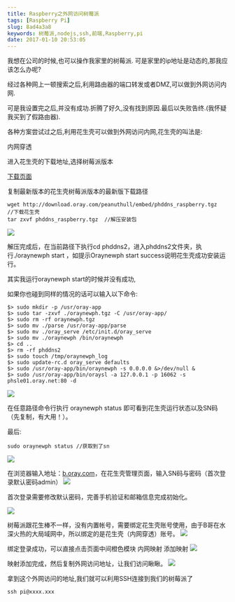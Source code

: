 ```yaml
---
title: Raspberry之外网访问树莓派
tags: [Raspberry Pi]
slug: 8ad4a3a8
keywords: 树莓派,nodejs,ssh,前端,Raspberry,pi
date: 2017-01-10 20:53:05
---
```


我想在公司的时候,也可以操作我家里的树莓派.
可是家里的ip地址是动态的,那我应该怎么办呢?

经过各种网上一顿搜索之后,利用路由器的端口转发或者DMZ,可以做到外网访问内网.

可是我设置完之后,并没有成功.折腾了好久,没有找到原因.最后以失败告终.(我怀疑我买到了假路由器).

各种方案尝试过之后,利用花生壳可以做到外网访问内网,花生壳的叫法是:

内网穿透


进入花生壳的下载地址,选择树莓派版本

[下载页面](http://hsk.oray.com/download/)

<!-- more -->

复制最新版本的花生壳树莓派版本的最新版下载路径

```
wget http://download.oray.com/peanuthull/embed/phddns_raspberry.tgz  //下载花生壳
tar zxvf phddns_raspberry.tgz  //解压安装包
```

![](http://file.oray.com/service/1507/20150721135050987.jpg)

解压完成后，在当前路径下执行cd phddns2，进入phddns2文件夹，执行./oraynewph start
，如提示Oraynewph start success说明花生壳成功安装运行。

其实我运行oraynewph start的时候并没有成功,

如果你也碰到同样的情况的话可以输入以下命令:

```
$> sudo mkdir -p /usr/oray-app
$> sudo tar -zxvf ./oraynewph.tgz -C /usr/oray-app/
$> sudo rm -rf oraynewph.tgz
$> sudo mv ./parse /usr/oray-app/parse
$> sudo mv ./oray_serve /etc/init.d/oray_serve
$> sudo mv ./oraynewph /bin/oraynewph
$> cd ..
$> rm -rf phddns2
$> sudo touch /tmp/oraynewph_log
$> sudo update-rc.d oray_serve defaults
$> sudo /usr/oray-app/bin/oraynewph -s 0.0.0.0 &>/dev/null &
$> sudo /usr/oray-app/bin/oraysl -a 127.0.0.1 -p 16062 -s phsle01.oray.net:80 -d
```

![](http://file.oray.com/service/1507/20150721135050957.jpg)

在任意路径命令行执行 oraynewph status 即可看到花生壳运行状态以及SN码（先复制，有大用！）。

最后:
```
sudo oraynewph status //获取到了sn
```

![](http://file.oray.com/service/1507/20150721135050867.jpg)

在浏览器输入地址：[b.oray.com](b.oray.com)，在花生壳管理页面，输入SN码与密码（首次登录默认密码admin）
![](http://file.oray.com/service/1507/20150721135050812.jpg)

首次登录需要修改默认密码，完善手机验证和邮箱信息完成初始化。

![](http://file.oray.com/service/1507/20150721135050765.jpg)

树莓派跟花生棒不一样，没有内置帐号，需要绑定花生壳账号使用，由于B哥在水深火热的大局域网中，所以绑定的是花生壳（内网穿透）账号。
![](http://file.oray.com/service/1507/20150721135050273.jpg)

绑定登录成功，可以直接点击页面中间橙色模块 内网映射 添加映射 
![](http://file.oray.com/service/1507/20150721135051580.jpg)

映射添加完成，然后复制外网访问地址，让我们访问瞅瞅。
![](http://file.oray.com/service/1507/20150721135051450.jpg)


拿到这个外网访问的地址,我们就可以利用SSH连接到我们的树莓派了

```
ssh pi@xxxx.xxx
```
